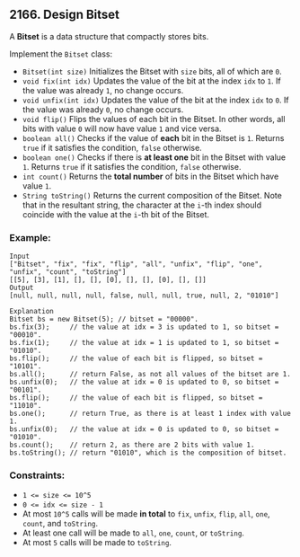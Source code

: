 ## 2166. Design Bitset

A **Bitset** is a data structure that compactly stores bits.

Implement the ```Bitset``` class:

* ```Bitset(int size)``` Initializes the Bitset with ```size``` bits, all of which are ```0```.
* ```void fix(int idx)``` Updates the value of the bit at the index ```idx``` to ```1```. If the value was already ```1```, no change occurs.
* ```void unfix(int idx)``` Updates the value of the bit at the index ```idx``` to ```0```. If the value was already ```0```, no change occurs.
* ```void flip()``` Flips the values of each bit in the Bitset. In other words, all bits with value ```0``` will now have value ```1``` and vice versa.
* ```boolean all()``` Checks if the value of **each** bit in the Bitset is ```1```. Returns ```true``` if it satisfies the condition, ```false``` otherwise.
* ```boolean one()``` Checks if there is **at least one** bit in the Bitset with value ```1```. Returns ```true``` if it satisfies the condition, ```false``` otherwise.
* ```int count()``` Returns the **total number** of bits in the Bitset which have value ```1```.
* ```String toString()``` Returns the current composition of the Bitset. Note that in the resultant string, the character at the ```i```-th index should coincide with the value at the ```i```-th bit of the Bitset.


### Example:
```
Input
["Bitset", "fix", "fix", "flip", "all", "unfix", "flip", "one", "unfix", "count", "toString"]
[[5], [3], [1], [], [], [0], [], [], [0], [], []]
Output
[null, null, null, null, false, null, null, true, null, 2, "01010"]

Explanation
Bitset bs = new Bitset(5); // bitset = "00000".
bs.fix(3);     // the value at idx = 3 is updated to 1, so bitset = "00010".
bs.fix(1);     // the value at idx = 1 is updated to 1, so bitset = "01010".
bs.flip();     // the value of each bit is flipped, so bitset = "10101".
bs.all();      // return False, as not all values of the bitset are 1.
bs.unfix(0);   // the value at idx = 0 is updated to 0, so bitset = "00101".
bs.flip();     // the value of each bit is flipped, so bitset = "11010".
bs.one();      // return True, as there is at least 1 index with value 1.
bs.unfix(0);   // the value at idx = 0 is updated to 0, so bitset = "01010".
bs.count();    // return 2, as there are 2 bits with value 1.
bs.toString(); // return "01010", which is the composition of bitset.
```

### Constraints:

* ```1 <= size <= 10^5```
* ```0 <= idx <= size - 1```
* At most ```10^5``` calls will be made **in total** to ```fix```, ```unfix```, ```flip```, ```all```, ```one```, ```count```, and ```toString```.
* At least one call will be made to ```all```, ```one```, ```count```, or ```toString```.
* At most ```5``` calls will be made to ```toString```.
